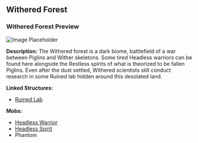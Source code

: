 ﻿## Withered Forest

### Withered Forest Preview
![Image Placeholder](https://static.miraheze.org/stardustlabswiki/4/4f/Withered_Forest.png)

**Description:**
The Withered forest is a dark biome, battlefield of a war between Piglins and Wither skeletons. Some tired Headless warriors can be found here alongside the Restless spirits of what is theorized to be fallen Piglins. Even after the dust settled, Withered scientists still conduct research in some Ruined lab hidden around this desolated land.

**Linked Structures:**
- [Ruined Lab](ruinedlab)

**Mobs:**
- [Headless Warrior](headlesswarrior)
- [Headless Spirit](headlessspirit)
- Phantom
